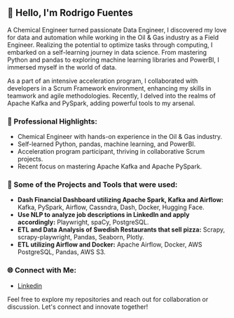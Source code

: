 ## 👋 Hello, I'm Rodrigo Fuentes

A Chemical Engineer turned passionate Data Engineer, I discovered my love for data and automation while working in the Oil & Gas industry as a Field Engineer. Realizing the potential to optimize tasks through computing, I embarked on a self-learning journey in data science. From mastering Python and pandas to exploring machine learning libraries and PowerBI, I immersed myself in the world of data.

As a part of an intensive acceleration program, I collaborated with developers in a Scrum Framework environment, enhancing my skills in teamwork and agile methodologies. Recently, I delved into the realms of Apache Kafka and PySpark, adding powerful tools to my arsenal.

### 💼 Professional Highlights:

- Chemical Engineer with hands-on experience in the Oil & Gas industry.
- Self-learned Python, pandas, machine learning, and PowerBI.
- Acceleration program participant, thriving in collaborative Scrum projects.
- Recent focus on mastering Apache Kafka and Apache PySpark.

### 🚀 Some of the Projects and Tools that were used:

- **Dash Financial Dashboard utilizing Apache Spark, Kafka and Airflow:** Kafka, PySpark, Airflow, Cassndra, Dash, Docker, Hugging Face.
- **Use NLP to analyze job descriptions in LinkedIn and apply accordingly:** Playwright, spaCy, PostgreSQL.
- **ETL and Data Analysis of Swedish Restaurants that sell pizza:** Scrapy, scrapy-playwright, Pandas, Seaborn, Plotly.
- **ETL utilizing Airflow and Docker:** Apache Airflow, Docker, AWS PostgreSQL, Pandas, AWS S3.

### 🌐 Connect with Me:

- [Linkedin](https://www.linkedin.com/in/engfuentes/)

Feel free to explore my repositories and reach out for collaboration or discussion. Let's connect and innovate together!

